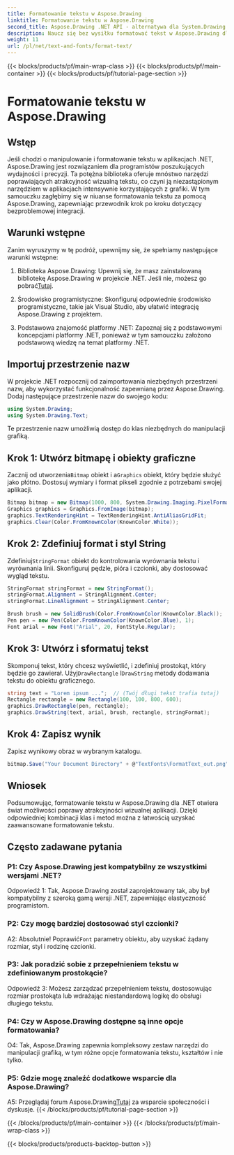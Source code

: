 ```yaml
---
title: Formatowanie tekstu w Aspose.Drawing
linktitle: Formatowanie tekstu w Aspose.Drawing
second_title: Aspose.Drawing .NET API - alternatywa dla System.Drawing.Common
description: Naucz się bez wysiłku formatować tekst w Aspose.Drawing dla .NET. Przewodnik krok po kroku z przykładami.
weight: 11
url: /pl/net/text-and-fonts/format-text/
---
```


{{< blocks/products/pf/main-wrap-class >}}
{{< blocks/products/pf/main-container >}}
{{< blocks/products/pf/tutorial-page-section >}}

# Formatowanie tekstu w Aspose.Drawing

## Wstęp

Jeśli chodzi o manipulowanie i formatowanie tekstu w aplikacjach .NET, Aspose.Drawing jest rozwiązaniem dla programistów poszukujących wydajności i precyzji. Ta potężna biblioteka oferuje mnóstwo narzędzi poprawiających atrakcyjność wizualną tekstu, co czyni ją niezastąpionym narzędziem w aplikacjach intensywnie korzystających z grafiki. W tym samouczku zagłębimy się w niuanse formatowania tekstu za pomocą Aspose.Drawing, zapewniając przewodnik krok po kroku dotyczący bezproblemowej integracji.

## Warunki wstępne

Zanim wyruszymy w tę podróż, upewnijmy się, że spełniamy następujące warunki wstępne:

1.  Biblioteka Aspose.Drawing: Upewnij się, że masz zainstalowaną bibliotekę Aspose.Drawing w projekcie .NET. Jeśli nie, możesz go pobrać[Tutaj](https://releases.aspose.com/drawing/net/).

2. Środowisko programistyczne: Skonfiguruj odpowiednie środowisko programistyczne, takie jak Visual Studio, aby ułatwić integrację Aspose.Drawing z projektem.

3. Podstawowa znajomość platformy .NET: Zapoznaj się z podstawowymi koncepcjami platformy .NET, ponieważ w tym samouczku założono podstawową wiedzę na temat platformy .NET.

## Importuj przestrzenie nazw

W projekcie .NET rozpocznij od zaimportowania niezbędnych przestrzeni nazw, aby wykorzystać funkcjonalność zapewnianą przez Aspose.Drawing. Dodaj następujące przestrzenie nazw do swojego kodu:

```csharp
using System.Drawing;
using System.Drawing.Text;
```

Te przestrzenie nazw umożliwią dostęp do klas niezbędnych do manipulacji grafiką.

## Krok 1: Utwórz bitmapę i obiekty graficzne

 Zacznij od utworzenia`Bitmap` obiekt i a`Graphics` obiekt, który będzie służyć jako płótno. Dostosuj wymiary i format pikseli zgodnie z potrzebami swojej aplikacji.

```csharp
Bitmap bitmap = new Bitmap(1000, 800, System.Drawing.Imaging.PixelFormat.Format32bppPArgb);
Graphics graphics = Graphics.FromImage(bitmap);
graphics.TextRenderingHint = TextRenderingHint.AntiAliasGridFit;
graphics.Clear(Color.FromKnownColor(KnownColor.White));
```

## Krok 2: Zdefiniuj format i styl String

 Zdefiniuj`StringFormat` obiekt do kontrolowania wyrównania tekstu i wyrównania linii. Skonfiguruj pędzle, pióra i czcionki, aby dostosować wygląd tekstu.

```csharp
StringFormat stringFormat = new StringFormat();
stringFormat.Alignment = StringAlignment.Center;
stringFormat.LineAlignment = StringAlignment.Center;

Brush brush = new SolidBrush(Color.FromKnownColor(KnownColor.Black));
Pen pen = new Pen(Color.FromKnownColor(KnownColor.Blue), 1);
Font arial = new Font("Arial", 20, FontStyle.Regular);
```

## Krok 3: Utwórz i sformatuj tekst

Skomponuj tekst, który chcesz wyświetlić, i zdefiniuj prostokąt, który będzie go zawierał. Użyj`DrawRectangle` I`DrawString` metody dodawania tekstu do obiektu graficznego.

```csharp
string text = "Lorem ipsum ...";  // (Twój długi tekst trafia tutaj)
Rectangle rectangle = new Rectangle(100, 100, 800, 600);
graphics.DrawRectangle(pen, rectangle);
graphics.DrawString(text, arial, brush, rectangle, stringFormat);
```

## Krok 4: Zapisz wynik

Zapisz wynikowy obraz w wybranym katalogu.

```csharp
bitmap.Save("Your Document Directory" + @"TextFonts\FormatText_out.png");
```

## Wniosek

Podsumowując, formatowanie tekstu w Aspose.Drawing dla .NET otwiera świat możliwości poprawy atrakcyjności wizualnej aplikacji. Dzięki odpowiedniej kombinacji klas i metod można z łatwością uzyskać zaawansowane formatowanie tekstu.

## Często zadawane pytania

### P1: Czy Aspose.Drawing jest kompatybilny ze wszystkimi wersjami .NET?

Odpowiedź 1: Tak, Aspose.Drawing został zaprojektowany tak, aby był kompatybilny z szeroką gamą wersji .NET, zapewniając elastyczność programistom.

### P2: Czy mogę bardziej dostosować styl czcionki?

 A2: Absolutnie! Poprawić`Font` parametry obiektu, aby uzyskać żądany rozmiar, styl i rodzinę czcionki.

### P3: Jak poradzić sobie z przepełnieniem tekstu w zdefiniowanym prostokącie?

Odpowiedź 3: Możesz zarządzać przepełnieniem tekstu, dostosowując rozmiar prostokąta lub wdrażając niestandardową logikę do obsługi długiego tekstu.

### P4: Czy w Aspose.Drawing dostępne są inne opcje formatowania?

O4: Tak, Aspose.Drawing zapewnia kompleksowy zestaw narzędzi do manipulacji grafiką, w tym różne opcje formatowania tekstu, kształtów i nie tylko.

### P5: Gdzie mogę znaleźć dodatkowe wsparcie dla Aspose.Drawing?

 A5: Przeglądaj forum Aspose.Drawing[Tutaj](https://forum.aspose.com/c/diagram/17) za wsparcie społeczności i dyskusje.
{{< /blocks/products/pf/tutorial-page-section >}}

{{< /blocks/products/pf/main-container >}}
{{< /blocks/products/pf/main-wrap-class >}}

{{< blocks/products/products-backtop-button >}}
